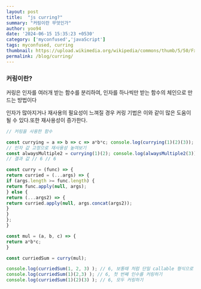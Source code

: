 ```yaml
---
layout: post
title:  "js curring?"
summary: "커링이란 무엇인가"
author: yoo94
date: '2024-06-15 15:35:23 +0530'
category: ['myconfused','javaScript']
tags: myconfused, curring
thumbnail: https://upload.wikimedia.org/wikipedia/commons/thumb/5/50/Fxemoji_u2049.svg/255px-Fxemoji_u2049.svg.png
permalink: /blog/curring/
---
```


### 커링이란?
커링은 인자를 여러개 받는 함수를 분리하여, 인자를 하나씩만 받는 함수의 체인으로 만드는 방법이다

인자가 많아지거나 재사용의 필요성이 느껴질 경우 커링 기법은 이와 같이 많은 도움이 될 수 있다.또한 재사용성이 증가한다.
```javascript
// 커링을 사용한 함수 

const currying = a => b => c => a*b*c; console.log(currying(1)(2)(3)); 
// 인자 값 고정으로 재사용성 높여보기 
const alwaysMultiple2 = currying(1)(2); console.log(alwaysMultiple2(3)); 
// 결과 값 // 6 // 6

```


```javascript
const curry = (func) => {
return curried = (...args) => {
if (args.length >= func.length) {
return func.apply(null, args);
} else {
return (...args2) => {
return curried.apply(null, args.concat(args2));
}
}
};
}

const mul = (a, b, c) => {
return a*b*c;
}

const curriedSum = curry(mul);

console.log(curriedSum(1, 2, 3) ); // 6, 보통때 처럼 단일 callable 형식으로 호출하기
console.log(curriedSum(1)(2,3) ); // 6, 첫 번째 인수를 커링하기
console.log(curriedSum(1)(2)(3) ); // 6, 모두 커링하기
```

